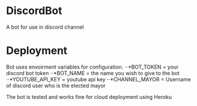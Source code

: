 # DiscordBot
A bot for use in discord channel

# Deployment
Bot uses envoirment variables for configuration.
⋅⋅*BOT_TOKEN = your discord bot token
⋅⋅*BOT_NAME = the name you wish to give to the bot
⋅⋅*YOUTUBE_API_KEY = youtube api key
⋅⋅*CHANNEL_MAYOR = Username of discord user who is the elected mayor

The bot is tested and works fine for cloud deployment using Heroku

